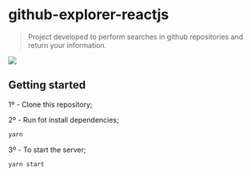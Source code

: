 # github-explorer-reactjs

> Project developed to perform searches in github repositories and return your information.

![](/src/assets/READEME.png)

## Getting started

1º - Clone this repository;

2º - Run fot install dependencies;

```sh
yarn
```

3º - To start the server;

```sh
yarn start
```

